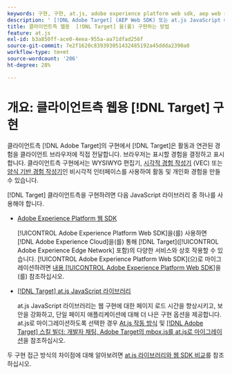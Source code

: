 ```yaml
---
keywords: 구현, 구현, at.js, adobe experience platform web sdk, aep web sdk
description: ' [!DNL Adobe Target] (AEP Web SDK) 또는 at.js JavaScript 라이브러리를 사용하여 클라이언트측 웹용  [!DNL Adobe Experience Platform Web SDK] 을(를) 구현하는 방법에 대해 알아봅니다.'
title: 클라이언트측 웹용  [!DNL Target] 을(를) 구현하는 방법
feature: at.js
exl-id: b3a850ff-ace0-4eea-955a-aa71dfad256f
source-git-commit: 7e2f1620c839393051432485192a45ddda2390a0
workflow-type: tm+mt
source-wordcount: '206'
ht-degree: 28%

---
```


# 개요: 클라이언트측 웹용 [!DNL Target] 구현

클라이언트측 [!DNL Adobe Target]의 구현에서 [!DNL Target]은 활동과 연관된 경험을 클라이언트 브라우저에 직접 전달합니다. 브라우저는 표시할 경험을 결정하고 표시합니다. 클라이언트측 구현에서는 WYSIWYG 편집기, [시각적 경험 작성기](https://experienceleague.adobe.com/docs/target/using/experiences/vec/visual-experience-composer.html?lang=ko) (VEC) 또는 [양식 기반 경험 작성기](https://experienceleague.adobe.com/docs/target/using/experiences/form-experience-composer.html?lang=ko)인 비시각적 인터페이스를 사용하여 활동 및 개인화 경험을 만들 수 있습니다.

[!DNL Target] 클라이언트측을 구현하려면 다음 JavaScript 라이브러리 중 하나를 사용해야 합니다.

* [Adobe Experience Platform 웹 SDK](/help/dev/implement/client-side/aep-web-sdk/aep-web-sdk-overview.md)

  [!UICONTROL Adobe Experience Platform Web SDK]을(를) 사용하면 [!DNL Adobe Experience Cloud]을(를) 통해 [!DNL Target]&#x200B;([!UICONTROL Adobe Experience Edge Network] 포함)의 다양한 서비스와 상호 작용할 수 있습니다. [!UICONTROL Adobe Experience Platform Web SDK]&#x200B;(으)로 마이그레이션하려면 [내용 [!UICONTROL Adobe Experience Platform Web SDK]](/help/dev/implement/client-side/aep-web-sdk/aep-web-sdk-overview.md)을(를) 참조하십시오.

* [[!DNL Target] at.js JavaScript 라이브러리](/help/dev/implement/client-side/atjs/how-atjs-works/how-atjs-works.md)

  at.js JavaScript 라이브러리는 웹 구현에 대한 페이지 로드 시간을 향상시키고, 보안을 강화하고, 단일 페이지 애플리케이션에 대해 더 나은 구현 옵션을 제공합니다. at.js로 마이그레이션하도록 선택한 경우 [At.js 작동 방식](/help/dev/implement/client-side/atjs/how-atjs-works/overview.md) 및 [[!DNL Adobe Target] 스킬 빌더: 개발자 채팅, Adobe Target의 mbox.js를 at.js로 마이그레이션](https://seminars.adobeconnect.com/ptdo6mfo6qn6/?proto=true)을 참조하십시오.


두 구현 접근 방식의 차이점에 대해 알아보려면 [at.js 라이브러리와 웹 SDK 비교](/help/dev/implement/client-side/aep-web-sdk/web-sdk-atjs-comparison.md)를 참조하십시오.